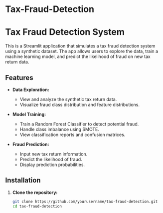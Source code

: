 # Tax-Fraud-Detection

# Tax Fraud Detection System

This is a Streamlit application that simulates a tax fraud detection system using a synthetic dataset. The app allows users to explore the data, train a machine learning model, and predict the likelihood of fraud on new tax return data.

## Features

- **Data Exploration:**
  - View and analyze the synthetic tax return data.
  - Visualize fraud class distribution and feature distributions.

- **Model Training:**
  - Train a Random Forest Classifier to detect potential fraud.
  - Handle class imbalance using SMOTE.
  - View classification reports and confusion matrices.

- **Fraud Prediction:**
  - Input new tax return information.
  - Predict the likelihood of fraud.
  - Display prediction probabilities.

## Installation

1. **Clone the repository:**

   ```bash
   git clone https://github.com/yourusername/tax-fraud-detection.git
   cd tax-fraud-detection
